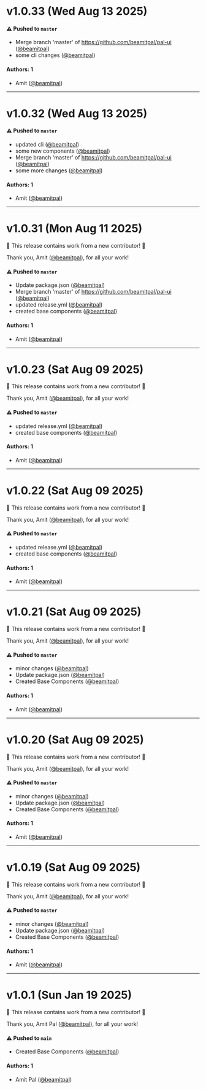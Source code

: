 # v1.0.33 (Wed Aug 13 2025)

#### ⚠️ Pushed to `master`

- Merge branch 'master' of https://github.com/beamitpal/pal-ui ([@beamitpal](https://github.com/beamitpal))
- some cli changes ([@beamitpal](https://github.com/beamitpal))

#### Authors: 1

- Amit ([@beamitpal](https://github.com/beamitpal))

---

# v1.0.32 (Wed Aug 13 2025)

#### ⚠️ Pushed to `master`

- updated cli ([@beamitpal](https://github.com/beamitpal))
- some new components ([@beamitpal](https://github.com/beamitpal))
- Merge branch 'master' of https://github.com/beamitpal/pal-ui ([@beamitpal](https://github.com/beamitpal))
- some more changes ([@beamitpal](https://github.com/beamitpal))

#### Authors: 1

- Amit ([@beamitpal](https://github.com/beamitpal))

---

# v1.0.31 (Mon Aug 11 2025)

:tada: This release contains work from a new contributor! :tada:

Thank you, Amit ([@beamitpal](https://github.com/beamitpal)), for all your work!

#### ⚠️ Pushed to `master`

- Update package.json ([@beamitpal](https://github.com/beamitpal))
- Merge branch 'master' of https://github.com/beamitpal/pal-ui ([@beamitpal](https://github.com/beamitpal))
- updated release.yml ([@beamitpal](https://github.com/beamitpal))
- created base components ([@beamitpal](https://github.com/beamitpal))

#### Authors: 1

- Amit ([@beamitpal](https://github.com/beamitpal))

---

# v1.0.23 (Sat Aug 09 2025)

:tada: This release contains work from a new contributor! :tada:

Thank you, Amit ([@beamitpal](https://github.com/beamitpal)), for all your work!

#### ⚠️ Pushed to `master`

- updated release.yml ([@beamitpal](https://github.com/beamitpal))
- created base components ([@beamitpal](https://github.com/beamitpal))

#### Authors: 1

- Amit ([@beamitpal](https://github.com/beamitpal))

---

# v1.0.22 (Sat Aug 09 2025)

:tada: This release contains work from a new contributor! :tada:

Thank you, Amit ([@beamitpal](https://github.com/beamitpal)), for all your work!

#### ⚠️ Pushed to `master`

- updated release.yml ([@beamitpal](https://github.com/beamitpal))
- created base components ([@beamitpal](https://github.com/beamitpal))

#### Authors: 1

- Amit ([@beamitpal](https://github.com/beamitpal))

---

# v1.0.21 (Sat Aug 09 2025)

:tada: This release contains work from a new contributor! :tada:

Thank you, Amit ([@beamitpal](https://github.com/beamitpal)), for all your work!

#### ⚠️ Pushed to `master`

- minor changes ([@beamitpal](https://github.com/beamitpal))
- Update package.json ([@beamitpal](https://github.com/beamitpal))
- Created Base Components ([@beamitpal](https://github.com/beamitpal))

#### Authors: 1

- Amit ([@beamitpal](https://github.com/beamitpal))

---

# v1.0.20 (Sat Aug 09 2025)

:tada: This release contains work from a new contributor! :tada:

Thank you, Amit ([@beamitpal](https://github.com/beamitpal)), for all your work!

#### ⚠️ Pushed to `master`

- minor changes ([@beamitpal](https://github.com/beamitpal))
- Update package.json ([@beamitpal](https://github.com/beamitpal))
- Created Base Components ([@beamitpal](https://github.com/beamitpal))

#### Authors: 1

- Amit ([@beamitpal](https://github.com/beamitpal))

---

# v1.0.19 (Sat Aug 09 2025)

:tada: This release contains work from a new contributor! :tada:

Thank you, Amit ([@beamitpal](https://github.com/beamitpal)), for all your work!

#### ⚠️ Pushed to `master`

- minor changes ([@beamitpal](https://github.com/beamitpal))
- Update package.json ([@beamitpal](https://github.com/beamitpal))
- Created Base Components ([@beamitpal](https://github.com/beamitpal))

#### Authors: 1

- Amit ([@beamitpal](https://github.com/beamitpal))

---

# v1.0.1 (Sun Jan 19 2025)

:tada: This release contains work from a new contributor! :tada:

Thank you, Amit Pal ([@beamitpal](https://github.com/beamitpal)), for all your work!

#### ⚠️ Pushed to `main`

- Created Base Components ([@beamitpal](https://github.com/beamitpal))


#### Authors: 1

- Amit Pal ([@beamitpal](https://github.com/beamitpal))
